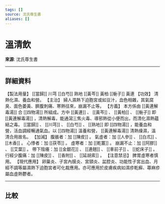 ```yaml
---
tags: []
source: 沈氏尊生書
aliases: []
---
```


# 溫清飲

**來源**: 沈氏尊生書  

---

## 詳細資料
【製法用量】 [[當歸]] 川芎 [[白芍]] 熟地 [[黃芩]] 黃柏 [[梔子]] 黃連
【功效】
清熱化濕、養血和營。
【主治】
婦人濕熱下迫胞宮或如豆汁，血色相雜，其氣腐臭、面色萎黃、臍腹刺痛、寒熱往來，崩漏不止等。
【方義】
本方係由 [[黃連解毒湯]] 合 [[四物湯]] 所組成。方中 [[黃連]] 、 [[黃芩]] 、 [[黃柏]] 、 [[梔子]] 即 [[黃連解毒湯]] ，清熱解毒，能通瀉三焦火毒、導邪熱從小便而出，而清化濕熱蘊結之毒。 [[當歸]] 、 [[川芎]] 、 [[白芍]] 、 [[熟地]] 即 [[四物湯]] ，能養血和營，活血調經暢通氣血。以 [[四物湯]] 溫養和營， [[黃連解毒湯]] 清熱燥濕，溫清合用故名。
【加減】
腹脹者：加 [[陳皮]] 。
氣虛者：加 [[人參]] 、 [[白朮]] 、 [[木香]] 。
心悸者：加 [[茯苓]] 。
虛寒者：加 [[乾薑]] 。
崩漏不止：加 [[阿膠]] 、 [[艾葉]] 。
帶下陰癢：加 [[金銀花]] 、 [[連翹]] 、 [[車前子]] 、 [[蛇床子]] 。
行經少腹痛：加 [[陳皮]] 、 [[香附]] 、 [[延胡索]] 。
【注意禁忌】
脾胃虛寒者慎用。
【現代應用】
卵巢炎、子宮內膜炎、宮頸炎、盆腔炎、功能性子宮出血、月經不調等屬濕熱下迫胞宮者可化裁應用。亦可應用於皮膚疾病如濕疹乾癬、蕁麻疹屬血虛熱鬱者。

---

## 比較
